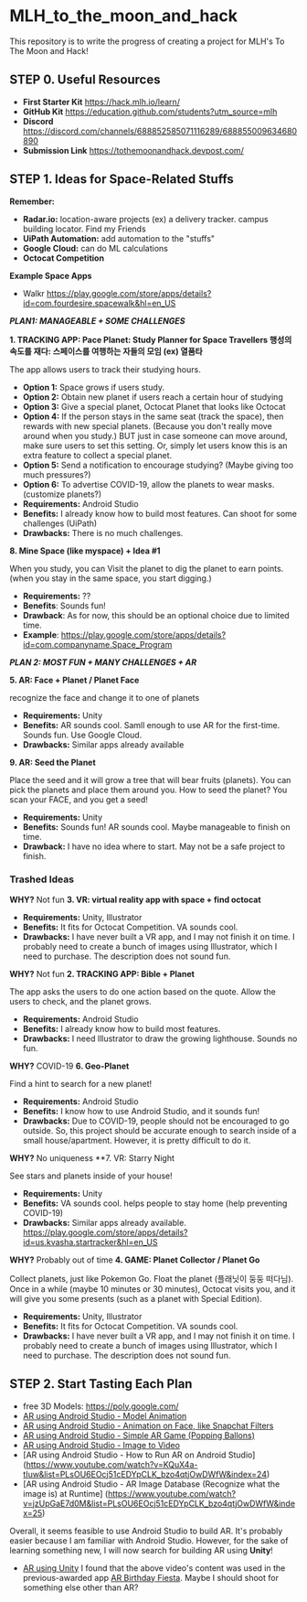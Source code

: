 # MLH_to_the_moon_and_hack
This repository is to write the progress of creating a project for MLH's To The Moon and Hack!

## STEP 0. Useful Resources

- **First Starter Kit** https://hack.mlh.io/learn/
- **GitHub Kit** https://education.github.com/students?utm_source=mlh
- **Discord** https://discord.com/channels/688852585071116289/688855009634680890
- **Submission Link** https://tothemoonandhack.devpost.com/

## STEP 1. Ideas for Space-Related Stuffs

**Remember:**
- **Radar.io:** location-aware projects (ex) a delivery tracker. campus building locator. Find my Friends
- **UiPath Automation:** add automation to the "stuffs"
- **Google Cloud:** can do ML calculations
- **Octocat Competition**

**Example Space Apps**

- Walkr https://play.google.com/store/apps/details?id=com.fourdesire.spacewalk&hl=en_US

***PLAN1: MANAGEABLE + SOME CHALLENGES***

**1. TRACKING APP: Pace Planet: Study Planner for Space Travellers 행성의 속도를 재다: 스페이스를 여행하는 자들의 모임 (ex) 열품타**

The app allows users to track their studying hours. 
- **Option 1:** Space grows if users study.
- **Option 2:** Obtain new planet if users reach a certain hour of studying
- **Option 3:** Give a special planet, Octocat Planet that looks like Octocat 
- **Option 4:** If the person stays in the same seat (track the space), then rewards with new special planets. (Because you don't really move around when you study.) BUT just in case someone can move around, make sure users to set this setting. Or, simply let users know this is an extra feature to collect a special planet.
- **Option 5:** Send a notification to encourage studying? (Maybe giving too much pressures?)
- **Option 6:** To advertise COVID-19, allow the planets to wear masks. (customize planets?)
- **Requirements:** Android Studio
- **Benefits:** I already know how to build most features. Can shoot for some challenges (UiPath)
- **Drawbacks:** There is no much challenges.

**8. Mine Space (like myspace) + Idea #1**

When you study, you can Visit the planet to dig the planet to earn points. (when you stay in the same space, you start digging.)
- **Requirements:** ??
- **Benefits**: Sounds fun!
- **Drawback**: As for now, this should be an optional choice due to limited time. 
- **Example**: https://play.google.com/store/apps/details?id=com.companyname.Space_Program

***PLAN 2: MOST FUN + MANY CHALLENGES + AR***

**5. AR: Face + Planet / Planet Face**

recognize the face and change it to one of planets
- **Requirements:** Unity
- **Benefits:** AR sounds cool. Samll enough to use AR for the first-time. Sounds fun. Use Google Cloud.
- **Drawbacks:** Similar apps already available

**9. AR: Seed the Planet**

Place the seed and it will grow a tree that will bear fruits (planets). You can pick the planets and place them around you. How to seed the planet? You scan your FACE, and you get a seed!
- **Requirements:** Unity
- **Benefits:** Sounds fun! AR sounds cool. Maybe manageable to finish on time. 
- **Drawback:** I have no idea where to start. May not be a safe project to finish.

### Trashed Ideas

**WHY?** Not fun
**3. VR: virtual reality app with space + find octocat**

- **Requirements:** Unity, Illustrator
- **Benefits:** It fits for Octocat Competition. VA sounds cool. 
- **Drawbacks:** I have never built a VR app, and I may not finish it on time. I probably need to create a bunch of images using Illustrator, which I need to purchase. The description does not sound fun.

**WHY?** Not fun 
**2. TRACKING APP: Bible + Planet**

The app asks the users to do one action based on the quote. Allow the users to check, and the planet grows.
- **Requirements:** Android Studio
- **Benefits:** I already know how to build most features.
- **Drawbacks:** I need Illustrator to draw the growing lighthouse. Sounds no fun. 

**WHY?** COVID-19
**6. Geo-Planet**

Find a hint to search for a new planet!
- **Requirements:** Android Studio
- **Benefits:** I know how to use Android Studio, and it sounds fun!
- **Drawbacks:** Due to COVID-19, people should not be encouraged to go outside. So, this project should be accurate enough to search inside of a small house/apartment. However, it is pretty difficult to do it. 

**WHY?** No uniqueness
**7. VR: Starry Night

See stars and planets inside of your house!
- **Requirements:** Unity
- **Benefits:** VA sounds cool. helps people to stay home (help preventing COVID-19)
- **Drawbacks:** Similar apps already available. https://play.google.com/store/apps/details?id=us.kvasha.startracker&hl=en_US

**WHY?** Probably out of time
**4. GAME: Planet Collector / Planet Go**

Collect planets, just like Pokemon Go. Float the planet (플래닛이 둥둥 떠다님). Once in a while (maybe 10 minutes or 30 minutes), Octocat visits you, and it will give you some presents (such as a planet with Special Edition).
- **Requirements:** Unity, Illustrator
- **Benefits:** It fits for Octocat Competition. VA sounds cool. 
- **Drawbacks:** I have never built a VR app, and I may not finish it on time. I probably need to create a bunch of images using Illustrator, which I need to purchase. The description does not sound fun.

## STEP 2. Start Tasting Each Plan

- free 3D Models: https://poly.google.com/
- [AR using Android Studio - Model Animation](https://www.youtube.com/watch?v=6JjOeNR7xtU&list=PLsOU6EOcj51cEDYpCLK_bzo4qtjOwDWfW&index=17)
- [AR using Android Studio - Animation on Face, like Snapchat Filters](https://www.youtube.com/watch?v=w8rakQD4jf4&list=PLsOU6EOcj51cEDYpCLK_bzo4qtjOwDWfW&index=19)
- [AR using Android Studio - Simple AR Game (Popping Ballons)](https://www.youtube.com/watch?v=-sy0IKJYG3o&list=PLsOU6EOcj51cEDYpCLK_bzo4qtjOwDWfW&index=22)
- [AR using Android Studio - Image to Video](https://www.youtube.com/watch?v=_oSF_gjOEtg&list=PLsOU6EOcj51cEDYpCLK_bzo4qtjOwDWfW&index=23)
- [AR using Android Studio - How to Run AR on Android Studio]
(https://www.youtube.com/watch?v=KQuX4a-tIuw&list=PLsOU6EOcj51cEDYpCLK_bzo4qtjOwDWfW&index=24)
- [AR using Android Studio - AR Image Database (Recognize what the image is) at Runtime]
(https://www.youtube.com/watch?v=jzUpGaE7d0M&list=PLsOU6EOcj51cEDYpCLK_bzo4qtjOwDWfW&index=25)

Overall, it seems feasible to use Android Studio to build AR. It's probably easier because I am familiar with Android Studio. However, for the sake of learning something new, I will now search for building AR using **Unity**!

- [AR using Unity](https://www.youtube.com/watch?v=LTdvxTp9e-4)
I found that the above video's content was used in the previous-awarded app [AR Birthday Fiesta](https://devpost.com/software/augmented-reality-birthday-fiesta). Maybe I should shoot for something else other than AR?
